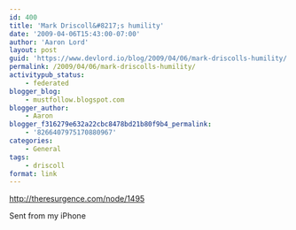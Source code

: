 ```yaml
---
id: 400
title: 'Mark Driscoll&#8217;s humility'
date: '2009-04-06T15:43:00-07:00'
author: 'Aaron Lord'
layout: post
guid: 'https://www.devlord.io/blog/2009/04/06/mark-driscolls-humility/'
permalink: /2009/04/06/mark-driscolls-humility/
activitypub_status:
    - federated
blogger_blog:
    - mustfollow.blogspot.com
blogger_author:
    - Aaron
blogger_f316279e632a22cbc8478bd21b80f9b4_permalink:
    - '8266407975170880967'
categories:
    - General
tags:
    - driscoll
format: link
---
```


<a href="http://theresurgence.com/node/1495">http://theresurgence.com/node/1495</a>

Sent from my iPhone
